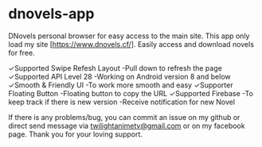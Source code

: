 # dnovels-app
DNovels personal browser for easy access to the main site.
This app only load my site [https://www.dnovels.cf/].
Easily access and download novels for free.

✓Supported Swipe Refesh Layout
  -Pull down to refresh the page
✓Supported API Level 28
  -Working on Android version 8 and below
✓Smooth & Friendly UI
  -To work more smooth and easy
✓Supporter Floating Button
  -Floating button to copy the URL
✓Supported Firebase
  -To keep track if there is new version
  -Receive notification for new Novel

If there is any problems/bug, you can commit an issue on my github or direct send message via twilightanimetv@gmail.com or on my facebook page.
Thank you for your loving support.
